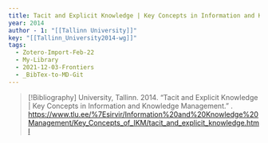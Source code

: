 ```yaml
---
title: Tacit and Explicit Knowledge | Key Concepts in Information and Knowledge Management
year: 2014
author - 1: "[[Tallinn University]]"
key: "[[Tallinn_University2014-wg]]"
tags:
  - Zotero-Import-Feb-22
  - My-Library
  - 2021-12-03-Frontiers
  - _BibTex-to-MD-Git
---
```


> [!Bibliography]
> University, Tallinn. 2014. “Tacit and Explicit Knowledge | Key Concepts in Information and Knowledge Management.” . https://www.tlu.ee/%7Esirvir/Information%20and%20Knowledge%20Management/Key_Concepts_of_IKM/tacit_and_explicit_knowledge.html